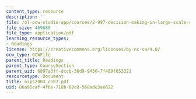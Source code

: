 ```yaml
---
content_type: resource
description: ''
file: /ol-ocw-studio-app/courses/2-997-decision-making-in-large-scale-systems-spring-2004/86a95caf4f6e710b68c8568ade3ee622_nips2003_cn07.pdf
file_size: 469680
file_type: application/pdf
learning_resource_types:
- Readings
license: https://creativecommons.org/licenses/by-nc-sa/4.0/
ocw_type: OCWFile
parent_title: Readings
parent_type: CourseSection
parent_uid: 6897a3ff-dccb-36d9-9430-7f489f653321
resourcetype: Document
title: nips2003_cn07.pdf
uid: 86a95caf-4f6e-710b-68c8-568ade3ee622
---
```

